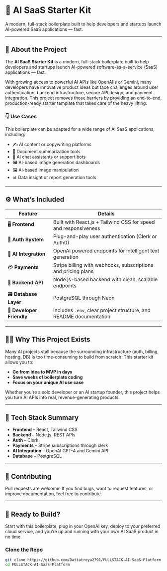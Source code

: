 # 🧠  AI SaaS Starter Kit

A modern, full-stack boilerplate built to help developers and startups launch AI-powered SaaS applications — fast.

---

## 🧠 About the Project

The **AI SaaS Starter Kit** is a modern, full-stack boilerplate built to help developers and startups launch AI-powered software-as-a-service (SaaS) applications — fast.

With growing access to powerful AI APIs like OpenAI's  or Gemini, many developers have innovative product ideas but face challenges around user authentication, backend infrastructure, secure API design, and payment integration. This project removes those barriers by providing an end-to-end, production-ready starter template that takes care of the heavy lifting.

### 👇 Use Cases

This boilerplate can be adapted for a wide range of AI SaaS applications, including:

- ✍️ AI content or copywriting platforms  
- 🧾 Document summarization tools  
- 🧠 AI chat assistants or support bots    
- 🖼️ AI-based image generation dashboards
- 🖼️ AI-based image manipulation   
- 📊 Data insight or report generation tools  

---

## ⚙️ What’s Included

| Feature                  | Details                                                                 |
|--------------------------|-------------------------------------------------------------------------|
| 🖥️ **Frontend**         | Built with React.js + Tailwind CSS for speed and responsiveness          |
| 🔐 **Auth System**       | Plug-and-play user authentication (Clerk or Auth0)           |
| 🧠 **AI Integration**    | OpenAI powered endpoints for intelligent text generation          |
| 💳 **Payments**          | Stripe billing with webhooks, subscriptions and pricing plans    |
| 🧪 **Backend API**       | Node.js-based backend with clean, scalable endpoints                    |
| 🗃️ **Database Layer**    | PostgreSQL through Neon                                   |
| 🚀 **Developer Friendly**| Includes `.env`, clear project structure, and README documentation     |

---

## 🧑‍💻 Why This Project Exists

Many AI projects stall because the surrounding infrastructure (auth, billing, hosting, DB) is too time-consuming to build from scratch. This starter kit allows you to:

- **Go from idea to MVP in days**
- **Save weeks of boilerplate coding**
- **Focus on your unique AI use case**

Whether you're a solo developer or an AI startup founder, this project helps you turn AI APIs into real, revenue-generating products.

---

## 🧩 Tech Stack Summary

- **Frontend** – React, Tailwind CSS  
- **Backend** – Node.js, REST APIs  
- **Auth** –  Clerk  
- **Payments** – Stripe subscriptions through clerk  
- **AI Integration** – OpenAI GPT-4 and Gemini API
- **Database** – PostgreSQL  

---

## 🙌 Contributing

Pull requests are welcome! If you find bugs, want to request features, or improve documentation, feel free to contribute.

---

## 🚀 Ready to Build?

Start with this boilerplate, plug in your OpenAI key, deploy to your preferred cloud service, and you’re up and running with your own AI SaaS product in no time.



###  Clone the Repo

```bash
git clone https://github.com/Dattatreya2791/FULLSTACK-AI-SaaS-Platform.git
cd FULLSTACK-AI-SaaS-Platform

